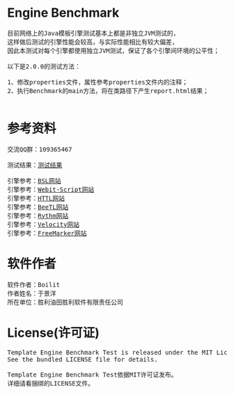 Engine Benchmark
===
<pre>
目前网络上的Java模板引擎测试基本上都是非独立JVM测试的，
这样做后测试的引擎性能会较高，与实际性能相比有较大偏差，
因此本测试对每个引擎都使用独立JVM测试，保证了各个引擎间环境的公平性；

以下是2.0.0的测试方法：

1、修改properties文件，属性参考properties文件内的注释；
2、执行Benchmark的main方法，将在类路径下产生report.html结果；

</pre>

参考资料
===
<pre>
交流QQ群：109365467

测试结果：<a href="http://boilit.github.io/bsl/zh/ability/jdk7utf8.html">测试结果</a>

引擎参考：<a href="http://boilit.github.io/bsl">BSL网站</a>
引擎参考：<a href="https://github.com/zqq90/webit-script">Webit-Script网站</a>
引擎参考：<a href="http://httl.github.io">HTTL网站</a>
引擎参考：<a href="http://ibeetl.com/wordpress">BeeTL网站</a>
引擎参考：<a href="http://rythmengine.org">Rythm网站</a>
引擎参考：<a href="http://velocity.apache.org">Velocity网站</a>
引擎参考：<a href="http://freemarker.org">FreeMarker网站</a>
</pre>

软件作者
===
<pre>
软件作者：Boilit
作者姓名：于景洋
所在单位：胜利油田胜利软件有限责任公司
</pre>

License(许可证)
===
<pre>
Template Engine Benchmark Test is released under the MIT License. 
See the bundled LICENSE file for details.

Template Engine Benchmark Test依据MIT许可证发布。
详细请看捆绑的LICENSE文件。
</pre>

